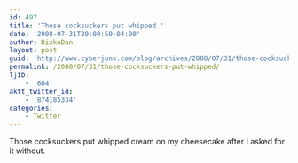 ```yaml
---
id: 497
title: 'Those cocksuckers put whipped '
date: '2008-07-31T20:00:50-04:00'
author: DizkoDan
layout: post
guid: 'http://www.cyberjunx.com/blog/archives/2008/07/31/those-cocksuckers-put-whipped/'
permalink: /2008/07/31/those-cocksuckers-put-whipped/
ljID:
    - '664'
aktt_twitter_id:
    - '874185334'
categories:
    - Twitter
---
```


Those cocksuckers put whipped cream on my cheesecake after I asked for it without.